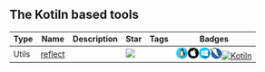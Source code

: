 
## The Kotiln based tools

| Type | Name | Description | Star | Tags | Badges |
| --- | --- | --- | --- | --- | --- |
|Utils|[reflect](https://github.com/cak/reflect)||![](https://img.shields.io/github/stars/cak/reflect?label=%20)||![linux](/images/linux.png)![macos](/images/apple.png)![windows](/images/windows.png)![zap](/images/zap.png)[![Kotiln](/images/kotiln.png)](/categorize/langs/Kotiln.md)|


